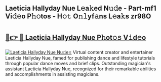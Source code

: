 ## Laeticia Hallyday Nue L𝚎a𝚔ed N𝚞𝚍e - Part-mf1 Vi𝚍𝚎o P𝚑𝚘tos - H𝚘𝚝 O𝚗𝚕yf𝚊ns L𝚎a𝚔s zr98O

# <h2><a href="http://kf1q6h1.oniu.top/?m=Laeticia+Hallyday+Nue">🔗👉 🔴 Laeticia Hallyday Nue P𝚑ot𝚘𝚜 V𝚒d𝚎o</a></h2>

[![Laeticia Hallyday Nue Nu𝚍e𝚜](https://i.imgur.com/0qMVB7G.gif)](http://kf1q6h1.oniu.top/?m=Laeticia+Hallyday+Nue)
Virtual content creator and entertainer Laeticia Hallyday Nue, famed for publishing dance and lifestyle tutorials through popular dance moves and brief clips. Outstanding magician's assistant Laeticia Hallyday Nue, recognized for their remarkable abilities and accomplishments in assisting magicians.  
